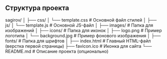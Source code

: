 ## Структура проекта

sagirov/
│
├── css/
│ └── template.css # Основной файл стилей
│
├── js/
│ └── template.js # Основной JS-файл
│
├── images/ # Папка для изображений
│ ├── icons/ # Папка для иконок
│ ├── logo.png # Пример логотипа
│ └── background.jpg # Пример фонового изображения
│
├── fonts/ # Папка для шрифтов
│
├── index.html # Главный HTML-файл (верстка первой страницы)
├── favicon.ico # Иконка для сайта
└── README.md # Описание проекта (опционально)
